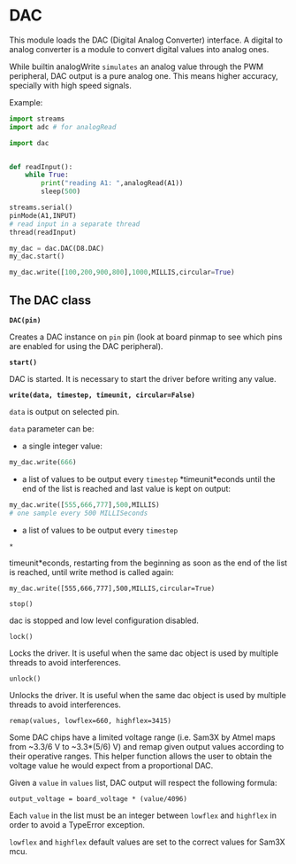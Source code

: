 # DAC

This module loads the DAC (Digital Analog Converter) interface.
A digital to analog converter is a module to convert digital values into analog ones.

While builtin analogWrite ```simulates``` an analog value through the PWM peripheral, DAC output is a pure analog one.
This means higher accuracy, specially with high speed signals.

Example:

```py
import streams
import adc # for analogRead

import dac


def readInput():
    while True:
        print("reading A1: ",analogRead(A1))
        sleep(500)

streams.serial()
pinMode(A1,INPUT)
# read input in a separate thread
thread(readInput)

my_dac = dac.DAC(D8.DAC)
my_dac.start()

my_dac.write([100,200,900,800],1000,MILLIS,circular=True)
```

## The DAC class


**`DAC(pin)`**

Creates a DAC instance on ```pin``` pin (look at board pinmap to see which pins are enabled for using the DAC peripheral).


**`start()`**

DAC is started. It is necessary to start the driver before writing any value.


**`write(data, timestep, timeunit, circular=False)`**

```data``` is output on selected pin.

```data``` parameter can be:
* a single integer value:

```py
my_dac.write(666)
```


* a list of values to be output every ```timestep``` *timeunit\*econds until the end of the list is reached and last value is kept on output:

```py
my_dac.write([555,666,777],500,MILLIS)
# one sample every 500 MILLISeconds
```


* a list of values to be output every ```timestep``` 

```
*
```

timeunit\*econds, restarting from the beginning as soon as the end of the list is reached, until write method is called again:

```
my_dac.write([555,666,777],500,MILLIS,circular=True)
```


`stop()`

dac is stopped and low level configuration disabled.


`lock()`

Locks the driver. It is useful when the same dac object is used by multiple threads to avoid interferences.


`unlock()`

Unlocks the driver. It is useful when the same dac object is used by multiple threads to avoid interferences.


`remap(values, lowflex=660, highflex=3415)`

Some DAC chips have a limited voltage range (i.e. Sam3X by Atmel maps from ~3.3/6 V to ~3.3\*(5/6) V) and remap given output values according to their operative ranges.
This helper function allows the user to obtain the voltage value he would expect from a proportional DAC.

Given a ```value``` in ```values``` list, DAC output will respect the following formula:

```
output_voltage = board_voltage * (value/4096)
```

Each ```value``` in the list must be an integer between ```lowflex``` and ```highflex``` in order to avoid a TypeError exception.

```lowflex``` and ```highflex``` default values are set to the correct values for Sam3X mcu.
<!--stackedit_data:
eyJoaXN0b3J5IjpbMTkyNTU0MDA0MCw2ODMyNzgwOTddfQ==
-->